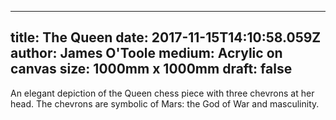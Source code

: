 
---
title: The Queen
date: 2017-11-15T14:10:58.059Z
author: James O'Toole
medium: Acrylic on canvas
size: 1000mm x 1000mm
draft: false
---

An elegant depiction of the Queen chess piece with three chevrons at her head. The chevrons are symbolic of Mars: the God of War and masculinity.
